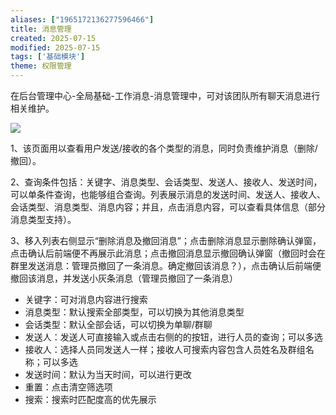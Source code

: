 ```yaml
---
aliases: ["1965172136277596466"]
title: 消息管理
created: 2025-07-15
modified: 2025-07-15
tags: ['基础模块']
theme: 权限管理
---
```


在后台管理中心-全局基础-工作消息-消息管理中，可对该团队所有聊天消息进行相关维护。

![](https://myhelpdoc.oss-cn-heyuan.aliyuncs.com/mdimages/180b5cb2557e7ed3b779c138dbf0a705.jpg)

1、该页面用以查看用户发送/接收的各个类型的消息，同时负责维护消息（删除/撤回）。

2、查询条件包括：关键字、消息类型、会话类型、发送人、接收人、发送时间，可以单条件查询，也能够组合查询。列表展示消息的发送时间、发送人、接收人、会话类型、消息类型、消息内容；并且，点击消息内容，可以查看具体信息（部分消息类型支持）。

3、移入列表右侧显示“删除消息及撤回消息”；点击删除消息显示删除确认弹窗，点击确认后前端便不再展示此消息；点击撤回消息显示撤回确认弹窗（撤回时会在群里发送消息：管理员撤回了一条消息。确定撤回该消息？），点击确认后前端便撤回该消息，并发送小灰条消息（管理员撤回了一条消息）

- 关键字：可对消息内容进行搜索
- 消息类型：默认搜索全部类型，可以切换为其他消息类型
- 会话类型：默认全部会话，可以切换为单聊/群聊
- 发送人：发送人可直接输入或点击右侧的的按钮，进行人员的查询；可以多选
- 接收人：选择人员同发送人一样；接收人可搜索内容包含人员姓名及群组名称；可以多选
- 发送时间：默认为当天时间，可以进行更改
- 重置：点击清空筛选项
- 搜索：搜索时匹配度高的优先展示

